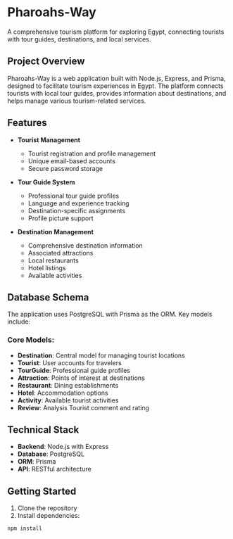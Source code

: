 # Pharoahs-Way

A comprehensive tourism platform for exploring Egypt, connecting tourists with tour guides, destinations, and local services.

## Project Overview

Pharoahs-Way is a web application built with Node.js, Express, and Prisma, designed to facilitate tourism experiences in Egypt. The platform connects tourists with local tour guides, provides information about destinations, and helps manage various tourism-related services.

## Features

- **Tourist Management**
  - Tourist registration and profile management
  - Unique email-based accounts
  - Secure password storage

- **Tour Guide System**
  - Professional tour guide profiles
  - Language and experience tracking
  - Destination-specific assignments
  - Profile picture support

- **Destination Management**
  - Comprehensive destination information
  - Associated attractions
  - Local restaurants
  - Hotel listings
  - Available activities

## Database Schema

The application uses PostgreSQL with Prisma as the ORM. Key models include:

### Core Models:
- **Destination**: Central model for managing tourist locations
- **Tourist**: User accounts for travelers
- **TourGuide**: Professional guide profiles
- **Attraction**: Points of interest at destinations
- **Restaurant**: Dining establishments
- **Hotel**: Accommodation options
- **Activity**: Available tourist activities
- **Review**: Analysis Tourist comment and rating

## Technical Stack

- **Backend**: Node.js with Express
- **Database**: PostgreSQL
- **ORM**: Prisma
- **API**: RESTful architecture

## Getting Started

1. Clone the repository
2. Install dependencies:
```bash
npm install
